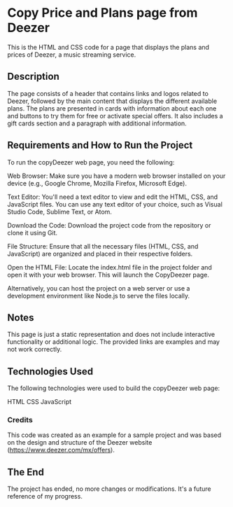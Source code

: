 # Copy Price and Plans page from Deezer
This is the HTML and CSS code for a page that displays the plans and prices of Deezer, a music streaming service.

## Description
The page consists of a header that contains links and logos related to Deezer, followed by the main content that displays the different available plans. The plans are presented in cards with information about each one and buttons to try them for free or activate special offers. It also includes a gift cards section and a paragraph with additional information.

## Requirements and How to Run the Project
To run the copyDeezer web page, you need the following:

Web Browser: Make sure you have a modern web browser installed on your device (e.g., Google Chrome, Mozilla Firefox, Microsoft Edge).

Text Editor: You'll need a text editor to view and edit the HTML, CSS, and JavaScript files. You can use any text editor of your choice, such as Visual Studio Code, Sublime Text, or Atom.

Download the Code: Download the project code from the repository or clone it using Git.

File Structure: Ensure that all the necessary files (HTML, CSS, and JavaScript) are organized and placed in their respective folders.

Open the HTML File: Locate the index.html file in the project folder and open it with your web browser. This will launch the CopyDeezer page.

Alternatively, you can host the project on a web server or use a development environment like Node.js to serve the files locally.

## Notes
This page is just a static representation and does not include interactive functionality or additional logic.
The provided links are examples and may not work correctly.

## Technologies Used
The following technologies were used to build the copyDeezer web page:

HTML
CSS
JavaScript
 
### Credits
This code was created as an example for a sample project and was based on the design and structure of the Deezer website (https://www.deezer.com/mx/offers).


## The End
The project has ended, no more changes or modifications. It's a future reference of my progress.
